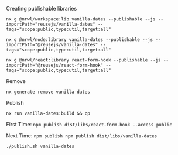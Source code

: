 Creating publishable libraries

`nx g @nrwl/workspace:lib vanilla-dates --publishable --js --importPath="reusejs/vanilla-dates" --tags="scope:public,type:util,target:all"`

`nx g @nrwl/node:library vanilla-dates --publishable --js --importPath="@reusejs/vanilla-dates" --tags="scope:public,type:util,target:all"`

`nx g @nrwl/react:library react-form-hook --publishable --js --importPath="@reusejs/react-form-hook" --tags="scope:public,type:util,target:all"`

Remove

`nx generate remove vanilla-dates`

Publish

`nx run vanilla-dates:build && cp `

First Time: `npm publish dist/libs/react-form-hook --access public`

Next Time: `npm publish npm publish dist/libs/vanilla-dates`

`./publish.sh vanilla-dates`
